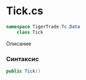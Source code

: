 
# Tick.cs
```csharp
namespace TigerTrade.Tc.Data  
    class Tick
```

Описание

### Синтаксис
```csharp
public Tick()
```


                    
                    